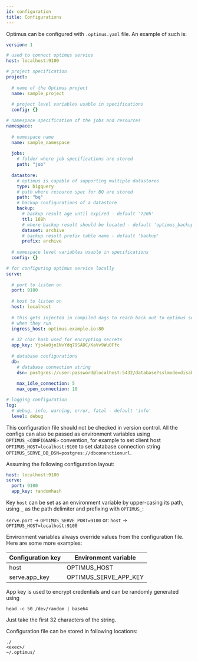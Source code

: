 ```yaml
---
id: configuration
title: Configurations
---
```


Optimus can be configured with `.optimus.yaml` file. An example of such is:
```yaml
version: 1

# used to connect optimus service
host: localhost:9100 

# project specification
project:
  
  # name of the Optimus project
  name: sample_project
  
  # project level variables usable in specifications
  config: {}

# namespace specification of the jobs and resources
namespace:
  
  # namespace name 
  name: sample_namespace
  
  jobs:
    # folder where job specifications are stored
    path: "job"
    
  datastore:
    # optimus is capable of supporting multiple datastores
    type: bigquery
    # path where resource spec for BQ are stored
    path: "bq"
    # backup configurations of a datastore
    backup:
      # backup result age until expired - default '720h'
      ttl: 168h
      # where backup result should be located - default 'optimus_backup'
      dataset: archive
      # backup result prefix table name - default 'backup'
      prefix: archive
    
  # namespace level variables usable in specifications
  config: {}

# for configuring optimus service locally
serve:
  
  # port to listen on
  port: 9100
  
  # host to listen on
  host: localhost
  
  # this gets injected in compiled dags to reach back out to optimus service
  # when they run
  ingress_host: optimus.example.io:80
  
  # 32 char hash used for encrypting secrets
  app_key: Yjo4a0jn1NvYdq79SADC/KaVv9Wu0Ffc
  
  # database configurations
  db:
    # database connection string
    dsn: postgres://user:password@localhost:5432/database?sslmode=disable
    
    max_idle_connection: 5
    max_open_connection: 10

# logging configuration
log:
  # debug, info, warning, error, fatal - default 'info'
  level: debug  

```

This configuration file should not be checked in version control. All the configs can also be passed as environment
variables using `OPTIMUS_<CONFIGNAME>` convention, for example to set client host `OPTIMUS_HOST=localhost:9100` to set
database connection string `OPTIMUS_SERVE_DB_DSN=postgres://dbconenctionurl`.

Assuming the following configuration layout:

```yaml
host: localhost:9100
serve:
  port: 9100
  app_key: randomhash
```

Key `host` can be set as an environment variable by upper-casing its path, using `_` as the
path delimiter and prefixing with `OPTIMUS_`:

`serve.port` -> `OPTIMUS_SERVE_PORT=9100`
or:
`host` -> `OPTIMUS_HOST=localhost:9100`

Environment variables always override values from the configuration file. Here are some more examples:

Configuration key | Environment variable |
------------------|----------------------|
host              | OPTIMUS_HOST         |
serve.app_key     | OPTIMUS_SERVE_APP_KEY|

App key is used to encrypt credentials and can be randomly generated using
```shell
head -c 50 /dev/random | base64
```
Just take the first 32 characters of the string.

Configuration file can be stored in following locations:
```shell
./
<exec>/
~/.optimus/
```
